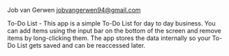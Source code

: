 Job van Gerwen jobvangerwen94@gmail.com

To-Do List - This app is a simple To-Do List for day to day business. 
You can add items using the input bar on the bottom of the screen and remove items by long-clicking them. 
The app stores the data internally so your To-Do List gets saved and can be reaccessed later.
